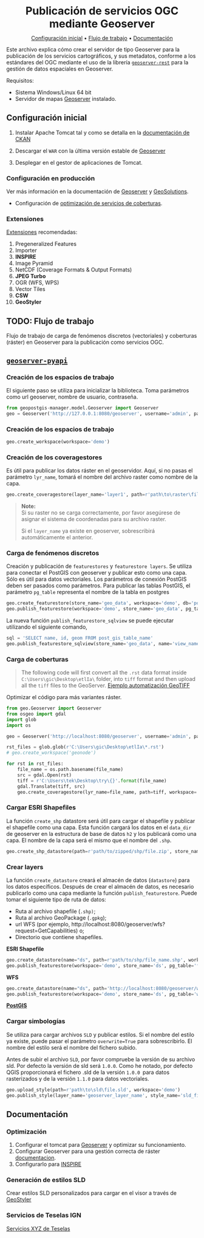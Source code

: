 <h1 align="center" style="margin: 0">
Publicación de servicios OGC mediante Geoserver
</h1>

<p align="center" style="line-height:1" style="margin: 1">
    <a href="#configuración-inicial">Configuración inicial</a> •
    <a href="#flujo-de-trabajo">Flujo de trabajo</a> •
    <a href="#documentación">Documentación</a>
</p>

Este archivo explica cómo crear el servidor de tipo Geoserver para la publicación de los servicios cartográficos, y sus metadatos, conforme a los estándares del OGC mediante el uso de la librería [`geoserver-rest`](https://geoserver-rest.readthedocs.io/en/latest/about.html) para la gestión de datos espaciales en Geoserver.

Requisitos:
* Sistema Windows/Linux 64 bit
* Servidor de mapas [Geoserver](https://docs.geoserver.org/latest/en/user/installation/index.html) instalado.


## Configuración inicial
1. Instalar Apache Tomcat tal y como se detalla en la [documentación de CKAN](/geoservices/ckan/README.md#tomcat)

2. Descargar el `WAR` con la última versión estable de [Geoserver](http://geoserver.org/release/stable/)

3. Desplegar en el gestor de aplicaciones de Tomcat.

### Configuración en producción
Ver más información en la documentación de [Geoserver](https://docs.geoserver.org/stable/en/user/production/config.html) y [GeoSolutions](https://geoserver.geo-solutions.it/multidim/adv_gsconfig/gsproduction.html).

- Configuración de [optimización de servicios de coberturas](https://geoserver.geo-solutions.it/multidim/enterprise/raster.html).

### Extensiones
[Extensiones](http://geoserver.org/release/stable/) recomendadas:
1. Pregeneralized Features
2. Importer
3. **INSPIRE**
4. Image Pyramid
5. NetCDF (Coverage Formats & Output Formats)
6. **JPEG Turbo**
7. OGR (WFS, WPS)
8. Vector Tiles
9. **CSW**
10. **GeoStyler**


## TODO: Flujo de trabajo
Flujo de trabajo de carga de fenómenos discretos (vectoriales) y coberturas (ráster) en Geoserver para la publicación como servicios OGC.


## [`geoserver-pyapi`](https://github.com/mjanez/geopostgis_manager)
### Creación de los espacios de trabajo
El siguiente paso se utiliza para inicializar la biblioteca. Toma parámetros como url geoserver, nombre de usuario, contraseña.
```python
from geopostgis-manager.model.Geoserver import Geoserver
geo = Geoserver('http://127.0.0.1:8080/geoserver', username='admin', password='geoserver')
```

### Creación de los espacios de trabajo
```python
geo.create_workspace(workspace='demo')
```

### Creación de los coveragestores
Es útil para publicar los datos ráster en el geoservidor. Aquí, si no pasas el parámetro `lyr_name`, tomará el nombre del archivo raster como nombre de la capa.
```python
geo.create_coveragestore(layer_name='layer1', path=r'path\to\raster\file.tif', workspace='demo')
```

>**Note:**<br>
> Si su raster no se carga correctamente, por favor asegúrese de asignar el sistema de coordenadas para su archivo raster.
>
> Si el `layer_name` ya existe en geoserver, sobrescribirá automáticamente el anterior.

### Carga de fenómenos discretos
Creación y publicación de `featurestores` y `featurestore layers`.
Se utiliza para conectar el PostGIS con geoserver y publicar esto como una capa. Sólo es útil para datos vectoriales. Los parámetros de conexión PostGIS deben ser pasados como parámetros. Para publicar las tablas PostGIS, el parámetro `pg_table` representa el nombre de la tabla en postgres
```python
geo.create_featurestore(store_name='geo_data', workspace='demo', db='postgres', host='localhost', pg_user='postgres', pg_password='admin')
geo.publish_featurestore(workspace='demo', store_name='geo_data', pg_table='geodata_table_name')
```

La nueva función `publish_featurestore_sqlview` se puede ejecutar utilizando el siguiente comando,
```python
sql = 'SELECT name, id, geom FROM post_gis_table_name'
geo.publish_featurestore_sqlview(store_name='geo_data', name='view_name', sql=sql, key_column='name', workspace='demo')
```

### Carga de coberturas
> The following code will first convert all the ``.rst`` data format inside ``C:\Users\gic\Desktop\etlIa\`` folder, into ``tiff`` format and then upload all the ``tiff`` files to the GeoServer. 
> [Ejemplo automatización GeoTIFF](https://geoserver-rest.readthedocs.io/en/latest/advance_use.html)

Optimizar el código para más variantes ráster.

```py
from geo.Geoserver import Geoserver
from osgeo import gdal
import glob
import os

geo = Geoserver('http://localhost:8080/geoserver', username='admin', password='geoserver')

rst_files = glob.glob(r'C:\Users\gic\Desktop\etlIa\*.rst')
# geo.create_workspace('geonode')

for rst in rst_files:
    file_name = os.path.basename(file_name)
    src = gdal.Open(rst)
    tiff = r'C:\Users\tek\Desktop\try\{}'.format(file_name)
    gdal.Translate(tiff, src)
    geo.create_coveragestore(lyr_name=file_name, path=tiff, workspace='geonode')    #, overwrite=True
```

### Cargar ESRI Shapefiles
La función `create_shp` datastore será útil para cargar el shapefile y publicar el shapefile como una capa. Esta función cargará los datos en el `data_dir` de geoserver en la estructura de base de datos `h2` y los publicará como una capa. El nombre de la capa será el mismo que el nombre del `.shp`.
```python
geo.create_shp_datastore(path=r'path/to/zipped/shp/file.zip', store_name='store', workspace='demo')
```

### Crear layers
La función `create_datastore` creará el almacén de datos (`datastore`) para los datos específicos. Después de crear el almacén de datos, es necesario publicarlo como una capa mediante la función `publish_featurestore`. Puede tomar el siguiente tipo de ruta de datos:

* Ruta al archivo shapefile (`.shp)`;
* Ruta al archivo GeoPackage (`.gpkg`);
* url WFS (por ejemplo, http://localhost:8080/geoserver/wfs?request=GetCapabilities) o;
* Directorio que contiene shapefiles.


**ESRI Shapefile**
```python
geo.create_datastore(name="ds", path=r'path/to/shp/file_name.shp', workspace='demo')
geo.publish_featurestore(workspace='demo', store_name='ds', pg_table='file_name')
```

**WFS**
```python
geo.create_datastore(name="ds", path='http://localhost:8080/geoserver/wfs?request=GetCapabilities', workspace='demo')
geo.publish_featurestore(workspace='demo', store_name='ds', pg_table='wfs_layer_name')
```

[**PostGIS**](#carga-de-fenómenos-discretos)


### Cargar simbologías
Se utiliza para cargar archivos `SLD` y publicar estilos. Si el nombre del estilo ya existe, puede pasar el parámetro `overwrite=True` para sobrescribirlo. El nombre del estilo será el nombre del fichero subido.

Antes de subir el archivo `SLD`, por favor compruebe la versión de su archivo sld. Por defecto la versión de sld será `1.0.0`. Como he notado, por defecto QGIS proporcionará el fichero .sld de la versión `1.0.0 `para datos rasterizados y de la versión `1.1.0` para datos vectoriales.
```python
geo.upload_style(path=r'path\to\sld\file.sld', workspace='demo')
geo.publish_style(layer_name='geoserver_layer_name', style_name='sld_file_name', workspace='demo')
```

## Documentación
### Optimización
1. Configurar el tomcat para [Geoserver](https://optimizacion-de-geoserver.readthedocs.io/es/latest/) y optimizar su funcionamiento.
2. Configurar Geoserver para una gestión correcta de ráster [documentacion](https://geoserver.geo-solutions.it/multidim/install_run/jai_io_install.html#geoserver-jai-io-install).
3. Configurarlo para [INSPIRE](https://docs.geoserver.org/stable/en/user/extensions/inspire/installing.html) 

### Generación de estilos SLD
Crear estilos SLD personalizados para cargar en el visor a través de [GeoStyler](https://geostyler.github.io/geostyler-demo/)

### Servicios de Teselas IGN
[Servicios XYZ de Teselas](https://www.idee.es/web/idee/servicios-teselas)
